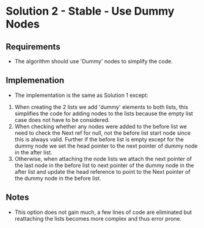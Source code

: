 ﻿# Solution 2 - Stable - Use Dummy Nodes

## Requirements
- The algorithm should use 'Dummy' nodes to simplify the code.

## Implemenation
- The implementation is the same as Solution 1 except:
1. When creating the 2 lists we add 'dummy' elements to both lists, this
simplifies the code for adding nodes to the lists because the empty list
case does not have to be considered.
2. When checking whether any nodes were added to the before list we need
to check the Next ref for null, not the before list start node since this
is always valid. Further if the before list is empty except for the dummy
node we set the head pointer to the next pointer of dummy node in the after
list.
3. Otherwise, when attaching the node lists we attach the next pointer of the
last node in the before list to next pointer of the dummy node in the after
list and update the head reference to point to the Next pointer of the dummy
node in the before list.

## Notes
- This option does not gain much, a few lines of code are eliminated but
reattaching the lists becomes more complex and thus error prone.